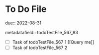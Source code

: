 # To Do File

due:: 2022-08-31

metadatafield:: todoTestFile_567\_83

- [ ] Task of todoTestFile_567 1 [[Query me]]
- [ ] Task of todoTestFile_567 2
